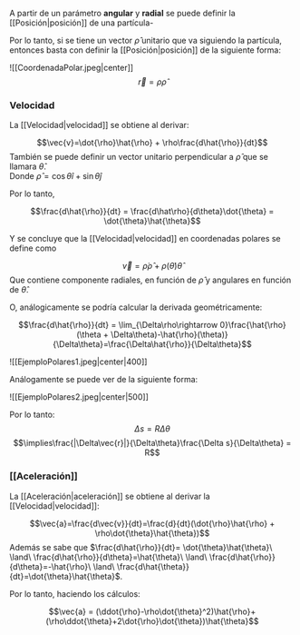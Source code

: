 A partir de un parámetro **angular** y **radial** se puede definir la [[Posición|posición]] de una partícula-

Por lo tanto, si se tiene un vector $\hat\rho$ unitario que va siguiendo la partícula, entonces basta con definir la [[Posición|posición]] de la siguiente forma:

![[CoordenadaPolar.jpeg|center]]
$$\vec{r}=\rho\hat{\rho}$$ 
### Velocidad 

La [[Velocidad|velocidad]] se obtiene al derivar: 

$$\vec{v}=\dot{\rho}\hat{\rho} + \rho\frac{d\hat{\rho}}{dt}$$ 
También se puede definir un vector unitario perpendicular a $\hat{\rho}$ que se llamara $\hat{\theta}$.  
Donde $\hat{\rho}=\cos\theta\hat{i} + \sin\theta\hat{j}$ 

Por lo tanto, 

$$\frac{d\hat{\rho}}{dt} = \frac{d\hat\rho}{d\theta}\dot{\theta} = \dot{\theta}\hat{\theta}$$

Y se concluye que la [[Velocidad|velocidad]] en coordenadas polares se define como 

$$\vec{v} = \dot{\rho}\hat{\rho} + \rho(\dot{\theta})\hat{\theta}
$$
Que contiene componente radiales, en función de $\hat{\rho}$ y angulares en función de $\hat{\theta}$.  

O, análogicamente se podría calcular la derivada geométricamente: 

$$\frac{d\hat{\rho}}{dt} = \lim_{\Delta\rho\rightarrow 0}\frac{\hat{\rho}(\theta + \Delta\theta)-\hat{\rho}(\theta)}{\Delta\theta}=\frac{\Delta\hat{\rho}}{\Delta\theta}$$

![[EjemploPolares1.jpeg|center|400]]

 
Análogamente se puede ver de la siguiente forma: 

![[EjemploPolares2.jpeg|center|500]]

Por lo tanto: 
$$\Delta s = R\Delta\theta
$$
$$\implies\frac{|\Delta\vec{r}|}{\Delta\theta}\frac{\Delta s}{\Delta\theta} = R$$ 
### [[Aceleración]] 

La [[Aceleración|aceleración]] se obtiene al derivar la [[Velocidad|velocidad]]: 

$$\vec{a}=\frac{d\vec{v}}{dt}=\frac{d}{dt}(\dot{\rho}\hat{\rho} + \rho\dot{\theta}\hat{\theta})$$ 
Además se sabe que $\frac{d\hat{\rho}}{dt}= \dot{\theta}\hat{\theta}\ \land\ \frac{d\hat{\rho}}{d\theta}=\hat{\theta}\ \land\ \frac{d\hat{\rho}}{d\theta}=-\hat{\rho}\ \land\ \frac{d\hat{\theta}}{dt}=\dot{\theta}\hat{\theta}$.  

Por lo tanto, haciendo los cálculos: 

$$\vec{a} = (\ddot{\rho}-\rho\dot{\theta}^2)\hat{\rho}+(\rho\ddot{\theta}+2\dot{\rho}\dot{\theta})\hat{\theta}$$ 